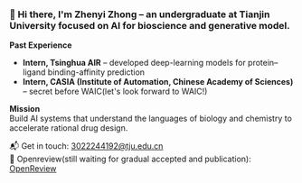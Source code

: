 ### 🧪 Hi there, I'm Zhenyi Zhong – an undergraduate at Tianjin University focused on AI for bioscience and generative model.

**Past Experience**  
- **Intern, Tsinghua AIR** – developed deep-learning models for protein–ligand binding-affinity prediction  
- **Intern, CASIA (Institute of Automation, Chinese Academy of Sciences)** – secret before WAIC(let's look forward to WAIC!)

**Mission**  
Build AI systems that understand the languages of biology and chemistry to accelerate rational drug design.

📬 Get in touch: [3022244192@tju.edu.cn](mailto:zhenyi_zhong@tju.edu.cn)  
📄 Openreview(still waiting for gradual accepted and publication): [OpenReview](https://openreview.net/profile?id=%7EZhenyi_Zhong1)
